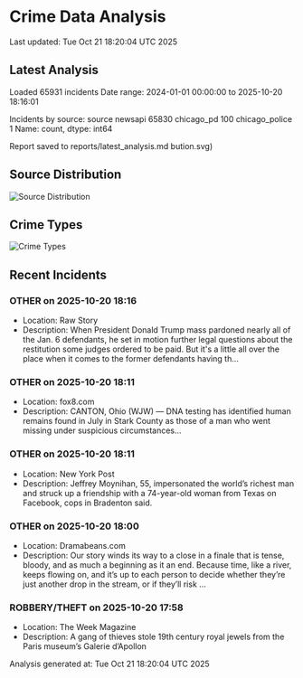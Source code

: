 # Crime Data Analysis
Last updated: Tue Oct 21 18:20:04 UTC 2025

## Latest Analysis

Loaded 65931 incidents
Date range: 2024-01-01 00:00:00 to 2025-10-20 18:16:01

Incidents by source:
source
newsapi           65830
chicago_pd          100
chicago_police        1
Name: count, dtype: int64

Report saved to reports/latest_analysis.md
bution.svg)

## Source Distribution
![Source Distribution](images/source_distribution.svg)

## Crime Types
![Crime Types](images/crime_types.svg)

## Recent Incidents

### OTHER on 2025-10-20 18:16
- Location: Raw Story
- Description: When President Donald Trump mass pardoned nearly all of the Jan. 6 defendants, he set in motion further legal questions about the restitution some judges ordered to be paid. But it's a little all over the place when it comes to the former defendants having th…


### OTHER on 2025-10-20 18:11
- Location: fox8.com
- Description: CANTON, Ohio (WJW) — DNA testing has identified human remains found in July in Stark County as those of a man who went missing under suspicious circumstances...


### OTHER on 2025-10-20 18:11
- Location: New York Post
- Description: Jeffrey Moynihan, 55, impersonated the world’s richest man and struck up a friendship with a 74-year-old woman from Texas on Facebook, cops in Bradenton said.


### OTHER on 2025-10-20 18:00
- Location: Dramabeans.com
- Description: Our story winds its way to a close in a finale that is tense, bloody, and as much a beginning as it an end. Because time, like a river, keeps flowing on, and it’s up to each person to decide whether they’re just another drop in the stream, or if they’ll risk …


### ROBBERY/THEFT on 2025-10-20 17:58
- Location: The Week Magazine
- Description: A gang of thieves stole 19th century royal jewels from the Paris museum’s Galerie d’Apollon

Analysis generated at: Tue Oct 21 18:20:04 UTC 2025
